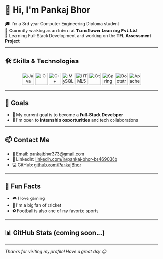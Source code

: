 # 👋 Hi, I'm Pankaj Bhor

🎓 I'm a 3rd year Computer Engineering Diploma student  
💼 Currently working as an Intern at **Transflower Learning Pvt. Ltd**  
🌱 Learning Full-Stack Development and working on the **TFL Assessment Project**

---

## 🛠️ Skills & Technologies

<div align="center">

<!-- Programming Languages -->
<img src="https://cdn.jsdelivr.net/gh/devicons/devicon/icons/java/java-original.svg" alt="Java" width="40" height="40"/>
<img src="https://cdn.jsdelivr.net/gh/devicons/devicon/icons/c/c-original.svg" alt="C" width="40" height="40"/>
<img src="https://cdn.jsdelivr.net/gh/devicons/devicon/icons/cplusplus/cplusplus-original.svg" alt="C++" width="40" height="40"/>
<img src="https://cdn.jsdelivr.net/gh/devicons/devicon/icons/mysql/mysql-original.svg" alt="MySQL" width="40" height="40"/>
<img src="https://cdn.jsdelivr.net/gh/devicons/devicon/icons/html5/html5-original.svg" alt="HTML5" width="40" height="40"/>

<!-- Tools / Frameworks -->
<img src="https://cdn.jsdelivr.net/gh/devicons/devicon/icons/git/git-original.svg" alt="Git" width="40" height="40"/>
<img src="https://cdn.jsdelivr.net/gh/devicons/devicon/icons/spring/spring-original.svg" alt="Spring Boot" width="40" height="40"/>
<img src="https://cdn.jsdelivr.net/gh/devicons/devicon/icons/bootstrap/bootstrap-original.svg" alt="Bootstrap" width="40" height="40"/>
<img src="https://cdn.jsdelivr.net/gh/devicons/devicon/icons/apache/apache-original.svg" alt="Apache Tomcat" width="40" height="40"/>

</div>

---

## 🎯 Goals
- 🚀 My current goal is to become a **Full-Stack Developer**
- 🤝 I'm open to **internship opportunities** and tech collaborations

---

## 📫 Contact Me
- 📧 Email: [pankajbhor373@gmail.com](mailto:pankajbhor373@gmail.com)  
- 🔗 LinkedIn: [linkedin.com/in/pankaj-bhor-ba469036b](https://www.linkedin.com/in/pankaj-bhor-ba469036b/)  
- 💻 GitHub: [github.com/PankajBhor](https://github.com/PankajBhor)

---

## 💬 Fun Facts
- 🎮 I love gaming  
- 🏏 I'm a big fan of cricket  
- ⚽ Football is also one of my favorite sports

---

## 📊 GitHub Stats (coming soon...)
<!-- Add your GitHub stats and trophies later here -->

<!--
![Pankaj's GitHub stats](https://github-readme-stats.vercel.app/api?username=PankajBhor&show_icons=true&theme=radical)
![Top Langs](https://github-readme-stats.vercel.app/api/top-langs/?username=PankajBhor&layout=compact)
-->

---

*Thanks for visiting my profile! Have a great day 😊*

<!--
**PankajBhor/PankajBhor** is a ✨ _special_ ✨ repository because its `README.md` (this file) appears on your GitHub profile.

Here are some ideas to get you started:

- 🔭 I’m currently working on ...
- 🌱 I’m currently learning ...
- 👯 I’m looking to collaborate on ...
- 🤔 I’m looking for help with ...
- 💬 Ask me about ...
- 📫 How to reach me: ...
- 😄 Pronouns: ...
- ⚡ Fun fact: ...
-->
